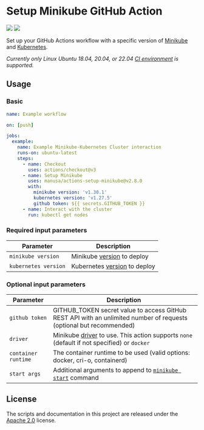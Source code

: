 Setup Minikube GitHub Action
===============================

[<img src="https://github.com/manusa/actions-setup-minikube/workflows/Perform checks/badge.svg"/>](https://github.com/manusa/actions-setup-minikube/actions)
[<img src="https://github.com/manusa/actions-setup-minikube/workflows/Run action and validate environment/badge.svg"/>](https://github.com/manusa/actions-setup-minikube/actions)

Set up your GitHub Actions workflow with a specific version of
[Minikube](https://github.com/kubernetes/minikube)
and [Kubernetes](https://github.com/kubernetes/kubernetes).

_Currently only Linux Ubuntu 18.04, 20.04, or 22.04
[CI environment](https://help.github.com/en/github/automating-your-workflow-with-github-actions/virtual-environments-for-github-actions)
is supported._

## Usage

### Basic

```yaml
name: Example workflow

on: [push]

jobs:
  example:
    name: Example Minikube-Kubernetes Cluster interaction
    runs-on: ubuntu-latest
    steps:
      - name: Checkout
        uses: actions/checkout@v3
      - name: Setup Minikube
        uses: manusa/actions-setup-minikube@v2.8.0
        with:
          minikube version: 'v1.30.1'
          kubernetes version: 'v1.27.5'
          github token: ${{ secrets.GITHUB_TOKEN }}
      - name: Interact with the cluster
        run: kubectl get nodes
```

### Required input parameters

| Parameter            | Description                                                                       |
|----------------------|-----------------------------------------------------------------------------------|
| `minikube version`   | Minikube [version](https://github.com/kubernetes/minikube/releases) to deploy     |
| `kubernetes version` | Kubernetes [version](https://github.com/kubernetes/kubernetes/releases) to deploy |

### Optional input parameters

| Parameter           | Description                                                                                                                              |
|---------------------|------------------------------------------------------------------------------------------------------------------------------------------|
| `github token`      | GITHUB_TOKEN secret value to access GitHub REST API with an unlimited number of requests (optional but recommended)                      |
| `driver`            | Minikube [driver](https://minikube.sigs.k8s.io/docs/drivers/) to use. This action supports `none` (default if not specified) or `docker` |
| `container runtime` | The container runtime to be used (valid options: docker, cri-o, containerd)                                                              |
| `start args`        | Additional arguments to append to [`minikube start`](https://minikube.sigs.k8s.io/docs/commands/start/) command                          |

## License

The scripts and documentation in this project are released under the [Apache 2.0](./LICENSE) license.
